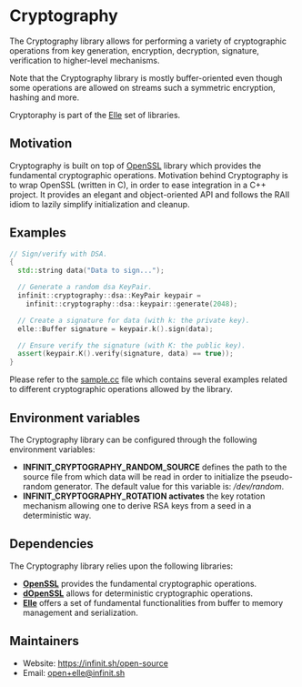 # Cryptography

The Cryptography library allows for performing a variety of cryptographic
operations from key generation, encryption, decryption, signature, verification
to higher-level mechanisms.

Note that the Cryptography library is mostly buffer-oriented even though some
operations are allowed on streams such a symmetric encryption, hashing and more.

Cryptoraphy is part of the [Elle](https://github.com/infinit/elle) set of
libraries.

## Motivation

Cryptography is built on top of [OpenSSL](http://www.openssl.org) library which
provides the fundamental cryptographic operations.
Motivation behind Cryptography is to wrap OpenSSL (written in C), in order to
ease integration in a C++ project. It provides an elegant and object-oriented
API and follows the RAII idiom to lazily simplify initialization and cleanup.

## Examples

```cpp
// Sign/verify with DSA.
{
  std::string data("Data to sign...");

  // Generate a random dsa KeyPair.
  infinit::cryptography::dsa::KeyPair keypair =
    infinit::cryptography::dsa::keypair::generate(2048);

  // Create a signature for data (with k: the private key).
  elle::Buffer signature = keypair.k().sign(data);

  // Ensure verify the signature (with K: the public key).
  assert(keypair.K().verify(signature, data) == true));
}
```
Please refer to the [sample.cc](examples/samples/sample.cc) file which contains
several examples related to different cryptographic operations allowed by the
library.

## Environment variables

The Cryptography library can be configured through the following environment
variables:

* **INFINIT_CRYPTOGRAPHY_RANDOM_SOURCE** defines the path to the source file
from which data will be read in order to initialize the pseudo-random generator.
The default value for this variable is: _/dev/random_.
* **INFINIT_CRYPTOGRAPHY_ROTATION activates** the key rotation mechanism
allowing one to derive RSA keys from a seed in a deterministic way.

## Dependencies

The Cryptography library relies upon the following libraries:

 * [**OpenSSL**](http://www.openssl.org) provides the fundamental cryptographic
 operations.
 * [**dOpenSSL**](http://open.infinit.io/dopenssl) allows for deterministic
 cryptographic operations.
 * [**Elle**](http://open.infinit.io/elle) offers a set of fundamental
 functionalities from buffer to memory management and serialization.

## Maintainers

 * Website: https://infinit.sh/open-source
 * Email: open+elle@infinit.sh
